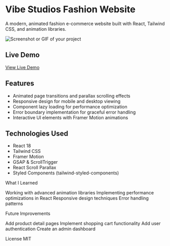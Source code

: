 # Vibe Studios Fashion Website

A modern, animated fashion e-commerce website built with React, Tailwind CSS, and animation libraries.

![Screenshot or GIF of your project](./screenshot.png)

## Live Demo
[View Live Demo](https://vibestudios.netlify.app/)

## Features
- Animated page transitions and parallax scrolling effects
- Responsive design for mobile and desktop viewing
- Component lazy loading for performance optimization
- Error boundary implementation for graceful error handling
- Interactive UI elements with Framer Motion animations

## Technologies Used
- React 18
- Tailwind CSS
- Framer Motion
- GSAP & ScrollTrigger
- React Scroll Parallax
- Styled Components (tailwind-styled-components)


What I Learned

Working with advanced animation libraries
Implementing performance optimizations in React
Responsive design techniques
Error handling patterns

Future Improvements

Add product detail pages
Implement shopping cart functionality
Add user authentication
Create an admin dashboard

License
MIT
